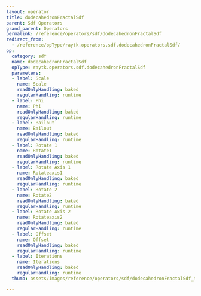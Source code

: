 ```yaml
---
layout: operator
title: dodecahedronFractalSdf
parent: Sdf Operators
grand_parent: Operators
permalink: /reference/operators/sdf/dodecahedronFractalSdf
redirect_from:
  - /reference/opType/raytk.operators.sdf.dodecahedronFractalSdf/
op:
  category: sdf
  name: dodecahedronFractalSdf
  opType: raytk.operators.sdf.dodecahedronFractalSdf
  parameters:
  - label: Scale
    name: Scale
    readOnlyHandling: baked
    regularHandling: runtime
  - label: Phi
    name: Phi
    readOnlyHandling: baked
    regularHandling: runtime
  - label: Bailout
    name: Bailout
    readOnlyHandling: baked
    regularHandling: runtime
  - label: Rotate 1
    name: Rotate1
    readOnlyHandling: baked
    regularHandling: runtime
  - label: Rotate Axis 1
    name: Rotateaxis1
    readOnlyHandling: baked
    regularHandling: runtime
  - label: Rotate 2
    name: Rotate2
    readOnlyHandling: baked
    regularHandling: runtime
  - label: Rotate Axis 2
    name: Rotateaxis2
    readOnlyHandling: baked
    regularHandling: runtime
  - label: Offset
    name: Offset
    readOnlyHandling: baked
    regularHandling: runtime
  - label: Iterations
    name: Iterations
    readOnlyHandling: baked
    regularHandling: runtime
  thumb: assets/images/reference/operators/sdf/dodecahedronFractalSdf_thumb.png

---
```

